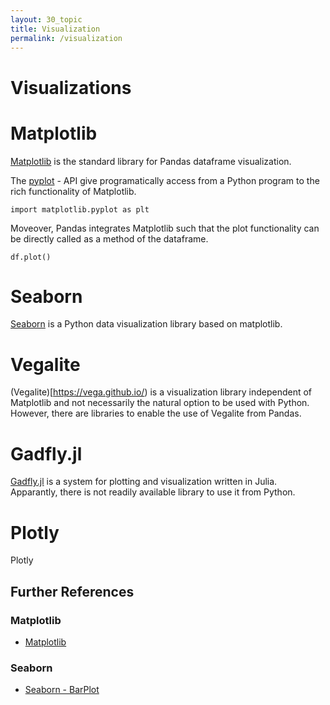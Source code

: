 ```yaml
---
layout: 30_topic
title: Visualization
permalink: /visualization
---
```


# Visualizations

# Matplotlib

[Matplotlib](https://matplotlib.org/) is the standard library for Pandas dataframe visualization.

The [pyplot](https://matplotlib.org/2.0.2/api/pyplot_api.html) - API give programatically access from a Python program to the rich functionality of Matplotlib.

>
    import matplotlib.pyplot as plt

Moveover, Pandas integrates Matplotlib such that the plot functionality can be directly called as a method of the dataframe.

>
    df.plot()


# Seaborn

[Seaborn](https://seaborn.pydata.org/) is a Python data visualization library based on matplotlib. 



# Vegalite

(Vegalite)[https://vega.github.io/) is a visualization library independent of Matplotlib and not necessarily the natural option to be used with Python. However, there are libraries to enable the use of Vegalite from Pandas. 


# Gadfly.jl

[Gadfly.jl](http://gadflyjl.org/stable/) is a system for plotting and visualization written in Julia.
Apparantly, there is not readily available library to use it from Python.

# Plotly

Plotly


## Further References

### Matplotlib

- [Matplotlib](https://numpy.org/doc/stable/reference/random/generated/numpy.random.logistic.html)

### Seaborn

- [Seaborn - BarPlot](https://seaborn.pydata.org/generated/seaborn.barplot.html)

